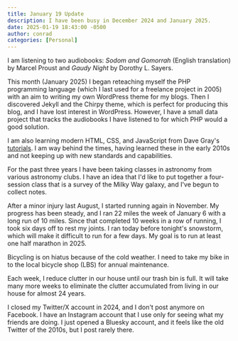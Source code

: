 ```yaml
---
title: January 19 Update
description: I have been busy in December 2024 and January 2025.
date: 2025-01-19 18:43:00 -0500
author: conrad
categories: [Personal]
---
```


I am listening to two audiobooks: *Sodom and Gomorrah* (English translation)
by Marcel Proust and *Gaudy Night* by Dorothy L. Sayers.

This month (January 2025) I began reteaching myself the PHP programming language
(which I last used for a freelance project in 2005) with an aim to writing my
own WordPress theme for my blogs. Then I discovered Jekyll and the Chirpy theme,
which is perfect for producing this blog, and I have lost interest in WordPress.
However, I have a small data project that tracks the audiobooks I have listened
to for which PHP would a good solution.

I am also learning modern HTML, CSS, and JavaScript from Dave Gray's
[tutorials](https://courses.davegray.codes). I am way behind the times, having
learned these in the early 2010s and not keeping up with new standards and
capabilities.

For the past three years I have been taking classes in astronomy from various
astronomy clubs. I have an idea that I'd like to put together a four-session
class that is a survey of the Milky Way galaxy, and I've begun to collect notes.

After a minor injury last August, I started running again in November. My
progress has been steady, and I ran 22 miles the week of January 6 with a long
run of 10 miles. Since that completed 10 weeks in a row of running, I took six
days off to rest my joints. I ran today before tonight's snowstorm, which will
make it difficult to run for a few days. My goal is to run at least one half
marathon in 2025.

Bicycling is on hiatus because of the cold weather. I need to take my bike in to
the local bicycle shop (LBS) for annual maintenance.

Each week, I reduce clutter in our house until our trash bin is full. It will
take many more weeks to eliminate the clutter accumulated from living in our
house for almost 24 years.

I closed my Twitter/X account in 2024, and I don't post anymore on Facebook. I
have an Instagram account that I use only for seeing what my friends are doing.
I just opened a Bluesky account, and it feels like the old Twitter of the 2010s,
but I post rarely there.
